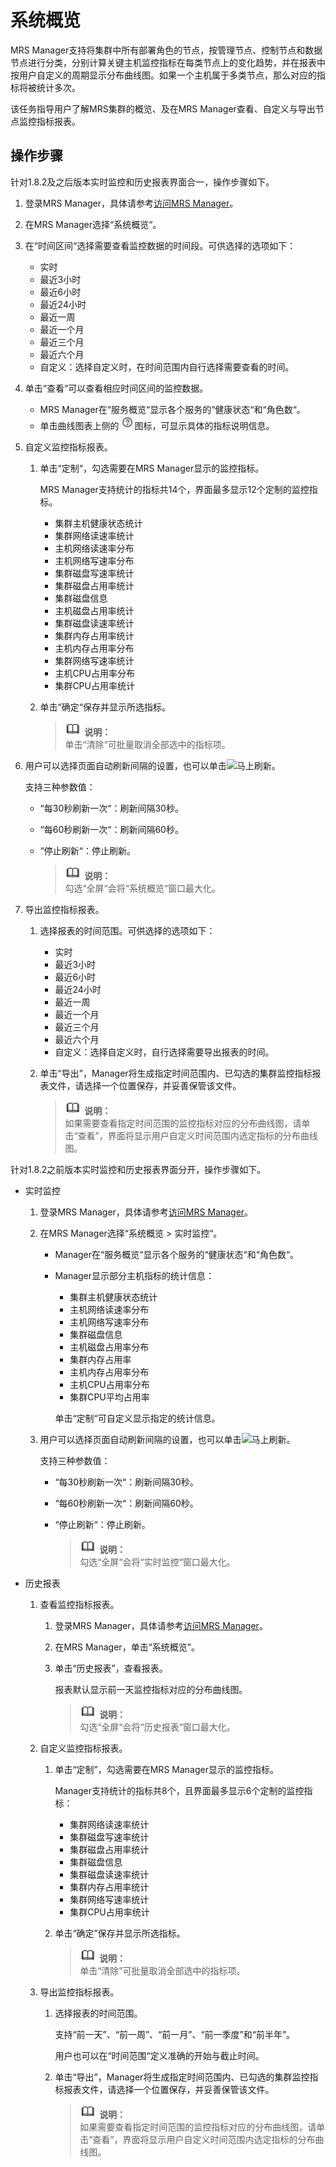 # 系统概览<a name="ZH-CN_TOPIC_0174499308"></a>

MRS Manager支持将集群中所有部署角色的节点，按管理节点、控制节点和数据节点进行分类，分别计算关键主机监控指标在每类节点上的变化趋势，并在报表中按用户自定义的周期显示分布曲线图。如果一个主机属于多类节点，那么对应的指标将被统计多次。

该任务指导用户了解MRS集群的概览、及在MRS Manager查看、自定义与导出节点监控指标报表。

## 操作步骤<a name="zh-cn_topic_0134397466_section13847123618347"></a>

针对1.8.2及之后版本实时监控和历史报表界面合一，操作步骤如下。

1.  登录MRS Manager，具体请参考[访问MRS Manager](访问MRS-Manager.md)。
2.  在MRS Manager选择“系统概览“。
3.  在“时间区间“选择需要查看监控数据的时间段。可供选择的选项如下：
    -   实时
    -   最近3小时
    -   最近6小时
    -   最近24小时
    -   最近一周
    -   最近一个月
    -   最近三个月
    -   最近六个月
    -   自定义：选择自定义时，在时间范围内自行选择需要查看的时间。

4.  单击“查看“可以查看相应时间区间的监控数据。
    -   MRS Manager在“服务概览“显示各个服务的“健康状态“和“角色数“。
    -   单击曲线图表上侧的![](figures/icon_mrs_question.png)图标，可显示具体的指标说明信息。

5.  自定义监控指标报表。
    1.  单击“定制“，勾选需要在MRS Manager显示的监控指标。

        MRS Manager支持统计的指标共14个，界面最多显示12个定制的监控指标。

        -   集群主机健康状态统计
        -   集群网络读速率统计
        -   主机网络读速率分布
        -   主机网络写速率分布
        -   集群磁盘写速率统计
        -   集群磁盘占用率统计
        -   集群磁盘信息
        -   主机磁盘占用率统计
        -   集群磁盘读速率统计
        -   集群内存占用率统计
        -   主机内存占用率分布
        -   集群网络写速率统计
        -   主机CPU占用率分布
        -   集群CPU占用率统计

    2.  单击“确定“保存并显示所选指标。

        >![](public_sys-resources/icon-note.gif) **说明：**   
        >单击“清除“可批量取消全部选中的指标项。  


6.  用户可以选择页面自动刷新间隔的设置，也可以单击![](figures/icon_mrs_fresh_R-1.png)马上刷新。

    支持三种参数值：

    -   “每30秒刷新一次“：刷新间隔30秒。
    -   “每60秒刷新一次“：刷新间隔60秒。
    -   “停止刷新“：停止刷新。

        >![](public_sys-resources/icon-note.gif) **说明：**   
        >勾选“全屏“会将“系统概览“窗口最大化。  


7.  导出监控指标报表。
    1.  选择报表的时间范围。可供选择的选项如下：
        -   实时
        -   最近3小时
        -   最近6小时
        -   最近24小时
        -   最近一周
        -   最近一个月
        -   最近三个月
        -   最近六个月
        -   自定义：选择自定义时，自行选择需要导出报表的时间。

    2.  单击“导出”，Manager将生成指定时间范围内、已勾选的集群监控指标报表文件，请选择一个位置保存，并妥善保管该文件。

        >![](public_sys-resources/icon-note.gif) **说明：**   
        >如果需要查看指定时间范围的监控指标对应的分布曲线图，请单击“查看”，界面将显示用户自定义时间范围内选定指标的分布曲线图。  



针对1.8.2之前版本实时监控和历史报表界面分开，操作步骤如下。

-   实时监控
    1.  登录MRS Manager，具体请参考[访问MRS Manager](访问MRS-Manager.md)。
    2.  在MRS Manager选择“系统概览  \>  实时监控“。
        -   Manager在“服务概览“显示各个服务的“健康状态“和“角色数“。
        -   Manager显示部分主机指标的统计信息：

            -   集群主机健康状态统计
            -   主机网络读速率分布
            -   主机网络写速率分布
            -   集群磁盘信息
            -   主机磁盘占用率分布
            -   集群内存占用率
            -   主机内存占用率分布
            -   主机CPU占用率分布
            -   集群CPU平均占用率

            单击“定制“可自定义显示指定的统计信息。

    3.  用户可以选择页面自动刷新间隔的设置，也可以单击![](figures/icon_mrs_fresh_R-1.png)马上刷新。

        支持三种参数值：

        -   “每30秒刷新一次“：刷新间隔30秒。
        -   “每60秒刷新一次“：刷新间隔60秒。
        -   “停止刷新“：停止刷新。

            >![](public_sys-resources/icon-note.gif) **说明：**   
            >勾选“全屏“会将“实时监控“窗口最大化。  



-   历史报表
    1.  查看监控指标报表。
        1.  登录MRS Manager，具体请参考[访问MRS Manager](访问MRS-Manager.md)。
        2.  在MRS Manager，单击“系统概览”。
        3.  单击“历史报表”，查看报表。

            报表默认显示前一天监控指标对应的分布曲线图。

            >![](public_sys-resources/icon-note.gif) **说明：**   
            >勾选“全屏“会将“历史报表“窗口最大化。  


    2.  自定义监控指标报表。
        1.  单击“定制”，勾选需要在MRS Manager显示的监控指标。

            Manager支持统计的指标共8个，且界面最多显示6个定制的监控指标：

            -   集群网络读速率统计
            -   集群磁盘写速率统计
            -   集群磁盘占用率统计
            -   集群磁盘信息
            -   集群磁盘读速率统计
            -   集群内存占用率统计
            -   集群网络写速率统计
            -   集群CPU占用率统计

        2.  单击“确定”保存并显示所选指标。

            >![](public_sys-resources/icon-note.gif) **说明：**   
            >单击“清除”可批量取消全部选中的指标项。  


    3.  导出监控指标报表。
        1.  选择报表的时间范围。

            支持“前一天”、“前一周”、“前一月”、“前一季度”和“前半年”。

            用户也可以在“时间范围“定义准确的开始与截止时间。

        2.  单击“导出”，Manager将生成指定时间范围内、已勾选的集群监控指标报表文件，请选择一个位置保存，并妥善保管该文件。

            >![](public_sys-resources/icon-note.gif) **说明：**   
            >如果需要查看指定时间范围的监控指标对应的分布曲线图，请单击“查看”，界面将显示用户自定义时间范围内选定指标的分布曲线图。  





